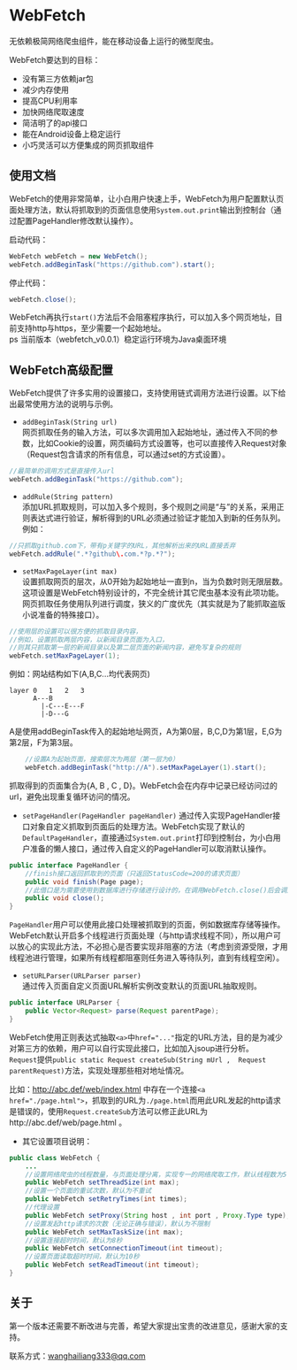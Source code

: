 WebFetch
==========
无依赖极简网络爬虫组件，能在移动设备上运行的微型爬虫。  

WebFetch要达到的目标：  

* 没有第三方依赖jar包
* 减少内存使用
* 提高CPU利用率
* 加快网络爬取速度
* 简洁明了的api接口
* 能在Android设备上稳定运行
* 小巧灵活可以方便集成的网页抓取组件

使用文档
---------
WebFetch的使用非常简单，让小白用户快速上手，WebFetch为用户配置默认页面处理方法，默认将抓取到的页面信息使用`System.out.print`输出到控制台（通过配置PageHandler修改默认操作）。   

启动代码：

```java
WebFetch webFetch = new WebFetch();
webFetch.addBeginTask("https://github.com").start();
```

停止代码：

```java
webFetch.close();
```

WebFetch再执行`start()`方法后不会阻塞程序执行，可以加入多个网页地址，目前支持http与https，至少需要一个起始地址。  
ps 当前版本（webfetch_v0.0.1）稳定运行环境为Java桌面环境
    
    
WebFetch高级配置
--------
WebFetch提供了许多实用的设置接口，支持使用链式调用方法进行设置。以下给出最常使用方法的说明与示例。  

* `addBeginTask(String url)`  
网页抓取任务的输入方法，可以多次调用加入起始地址，通过传入不同的参数，比如Cookie的设置，网页编码方式设置等，也可以直接传入Request对象（Request包含请求的所有信息，可以通过set的方式设置）。  
```java
//最简单的调用方式是直接传入url
webFetch.addBeginTask("https://github.com");
```

* `addRule(String pattern)`  
添加URL抓取规则，可以加入多个规则，多个规则之间是“与”的关系，采用正则表达式进行验证，解析得到的URL必须通过验证才能加入到新的任务队列。例如：    
```java
//只抓取github.com下，带有p关键字的URL，其他解析出来的URL直接丢弃
webFetch.addRule(".*?github\.com.*?p.*?");
```

* `setMaxPageLayer(int max)`  
设置抓取网页的层次，从0开始为起始地址一直到n，当为负数时则无限层数。这项设置是WebFetch特别设计的，不完全统计其它爬虫基本没有此项功能。网页抓取任务使用队列进行调度，狭义的广度优先（其实就是为了能抓取盗版小说准备的特殊接口）。
```java
//使用层的设置可以很方便的抓取目录内容，
//例如，设置抓取两层内容，以新闻目录页面为入口，
//则其只抓取第一层的新闻目录以及第二层页面的新闻内容，避免写复杂的规则
webFetch.setMaxPageLayer(1);
```
例如：网站结构如下(A,B,C...均代表网页)  

```
layer 0   1   2   3
      A---B  
        |-C---E---F  
        |-D---G
```
A是使用addBeginTask传入的起始地址网页，A为第0层，B,C,D为第1层，E,G为第2层，F为第3层。
```java
	//设置A为起始页面，搜索层次为两层（第一层为0）
	webFetch.addBeginTask("http://A").setMaxPageLayer(1).start();
```
抓取得到的页面集合为{A, B , C , D}。WebFetch会在内存中记录已经访问过的url，避免出现重复循环访问的情况。

* `setPageHandler(PageHandler pageHandler)` 
通过传入实现PageHandler接口对象自定义抓取到页面后的处理方法。WebFetch实现了默认的`DefaultPageHandler`，直接通过`System.out.print`打印到控制台，为小白用户准备的懒人接口，通过传入自定义的PageHandler可以取消默认操作。
```java
public interface PageHandler {
	//finish接口返回抓取到的页面（只返回StatusCode=200的请求页面）
	public void finish(Page page);
	//此借口是为需要使用到数据库进行存储进行设计的，在调用WebFetch.close()后会调用此接口
	public void close();
}
```
`PageHandler`用户可以使用此接口处理被抓取到的页面，例如数据库存储等操作。WebFetch默认开启多个线程进行页面处理（与http请求线程不同），所以用户可以放心的实现此方法，不必担心是否要实现非阻塞的方法（考虑到资源受限，才用线程池进行管理，如果所有线程都阻塞则任务进入等待队列，直到有线程空闲）。

* `setURLParser(URLParser parser)`  
通过传入页面自定义页面URL解析实例改变默认的页面URL抽取规则。
```java
public interface URLParser {
	public Vector<Request> parse(Request parentPage); 
}
```
WebFetch使用正则表达式抽取`<a>`中`href="..."`指定的URL方法，目的是为减少对第三方的依赖，用户可以自行实现此接口，比如加入jsoup进行分析。  
`Request`提供`public static Request createSub(String mUrl ,  Request parentRequest)`方法，实现处理那些相对地址情况。  

比如：http://abc.def/web/index.html 中存在一个连接`<a href="./page.html">`，抓取到的URL为`./page.html`而用此URL发起的http请求是错误的，使用`Request.createSub`方法可以修正此URL为http://abc.def/web/page.html 。  

* 其它设置项目说明：  

```java
public class WebFetch {
	...
	//设置网络爬虫的线程数量，与页面处理分离，实现专一的网络爬取工作，默认线程数为5
	public WebFetch setThreadSize(int max);
	//设置一个页面的重试次数，默认为不重试
	public WebFetch setRetryTimes(int times);
	//代理设置
	public WebFetch setProxy(String host , int port , Proxy.Type type);
	//设置发起http请求的次数（无论正确与错误），默认为不限制
	public WebFetch setMaxTaskSize(int max);
	//设置连接超时时间，默认为8秒
	public WebFetch setConnectionTimeout(int timeout);
	//设置页面读取超时时间，默认为10秒
	public WebFetch setReadTimeout(int timeout);
}
```

关于
----
第一个版本还需要不断改进与完善，希望大家提出宝贵的改进意见，感谢大家的支持。  

联系方式：wanghailiang333@qq.com


